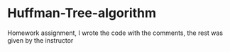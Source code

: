 # Huffman-Tree-algorithm
Homework assignment, I wrote the code with the comments, the rest was given by the instructor
